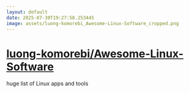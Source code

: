 ```yaml
---
layout: default
date: 2025-07-30T19:27:58.253445
image: assets/luong-komorebi_Awesome-Linux-Software_cropped.png
---
```


# [luong-komorebi/Awesome-Linux-Software](https://github.com/luong-komorebi/Awesome-Linux-Software)

huge list of Linux apps and tools
